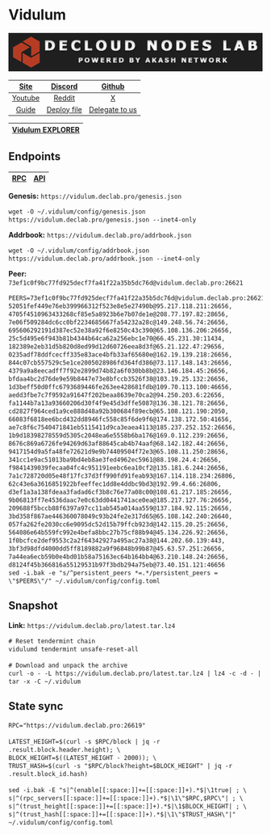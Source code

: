 # Vidulum

![](/assets/banner.png)

|[Site](https://vidulum.app/)|[Discord](https://discord.gg/hne7Ccq)|[Github](https://github.com/vidulum)|
|:--:|:--:|:--:|
|[Youtube](https://www.youtube.com/channel/UCNd92ZViZweu6zz5ydt_wrQ)|[Reddit](https://www.reddit.com/r/VidulumOfficial/)|[X](https://twitter.com/VidulumApp)|
|[Guide](https://services.declab.pro/guides)|[Deploy file](https://gitopia.com/DecloudNodesLab/cosmos-universe/tree/master/projects/Vidulum/vidulum_deploy.yml)|[Delegate to us](https://restake.app/vidulum/vdlvaloper1nuphu4p06dlgx2se0w58z5c7yv00r5gle0h5gs)|

[Vidulum EXPLORER](https://explorer.declab.pro/Vidulum)|
|:--:|

## Endpoints

|[**RPC**](https://vidulum.declab.pro:26619)|[**API**](https://vidulum.declab.pro)|
|:--:|:--:|

**Genesis:** ```https://vidulum.declab.pro/genesis.json```

```
wget -O ~/.vidulum/config/genesis.json https://vidulum.declab.pro/genesis.json --inet4-only
```

**Addrbook:** ```https://vidulum.declab.pro/addrbook.json```

```
wget -O ~/.vidulum/config/addrbook.json https://vidulum.declab.pro/addrbook.json --inet4-only
```

**Peer:** ```73ef1c0f9bc77fd925decf7fa41f22a35b5dc76d@vidulum.declab.pro:26621```

```
PEERS=73ef1c0f9bc77fd925decf7fa41f22a35b5dc76d@vidulum.declab.pro:26621,8ec095406fe54cb951b537efc62e01d462af97f6@37.187.149.93:26706, 52051fef449e76eb399966312f523e8e5e27490b@95.217.118.211:26656, 4705f4510963433268cf85e5a8923b6e7b07de1e@208.77.197.82:28656, 7e06f509284dc6cc0bf2234685667fa54232a28c@149.248.56.74:26656, 695606292191d387ec52e38a92f6e8250c43c390@65.108.136.206:26656, 25c5d495e6f943b81b4344b64ca62a256ebc1e70@66.45.231.30:11434, 182389e2eb31d5b820d8ed99d12d60726eea8d3f@65.21.122.47:29656, 0235adf78ddfcecff335e83ace4bfb33af65680e@162.19.139.218:26656, 844c07cb557529c5e1ce2005028986fd364fd386@73.117.148.143:26656, 4379a9a8eecadff7f92e2899d74b82a6f030bb8b@23.146.184.45:26656, bfdaa4bc2d76de9e59b8447e73e8bfccb3526f38@103.19.25.132:26656, 1d3beff50d0ffc6793689446fe263ee428681fdb@109.70.113.100:46656, aedd3fbe7c7f9592a91647f202beaa8639e70ca2@94.250.203.6:22656, fa1144b7a13a93660206d30f4f9e45d3dffe5087@136.38.121.78:26656, cd2827f964ced1a9ce888d48a92b300684f89ecb@65.108.121.190:2050, 66083f6818ee6bcd432dd8946fc558c85f6de9f6@174.138.172.50:41656, ae7c8f6c7540471841eb5115411d9ca3eaea4113@185.237.252.152:26656, 1b9d18398278559d5305c2048ea6e5558b6ba176@169.0.112.239:26656, 8676c869a6726fe94269d63af88645cab4b74aaf@68.142.182.44:26656, 9417154d9a5fa48fe72621d9e9b74409504f72e3@65.108.11.250:28656, 341cc1e9ac51013ba9bd4eb8ae3fed4962ec5961@88.198.24.4:26656, f9841439039fecaa04fc4c951191eebc6ea10cf2@135.181.6.244:26656, 7a1c728720d05e48f17fc37d3ff990fd91feab93@167.114.118.234:26806, 62c43e6a3616851922bfeeffec1dd8e4ddbc9bd3@192.99.4.66:26806, d3ef1a3a138fdeaa3fadad6cf3b8c76e77a08c00@108.61.217.185:26656, 9b06813ff7e4536daac7e0c63dd0441741ace0ea@185.217.127.76:26656, 209688f5bccb88f6397a97cc11ab545a014aa559@137.184.92.115:26656, 3bd358f867ae446360078049c93b24fe2e317d65@65.108.142.240:26640, 057fa262fe2030cc6e9095dc52d15b79ffcb923d@142.115.20.25:26656, 564086e64b559fc992e4befa8bbc27b75cf88b94@45.134.226.92:26656, 1f0bcfce2def9553c2a2f64342927a495ac27a38@144.202.60.139:443, 3bf3d98dfd4000dd5ff8189882a9f96848b99b87@45.63.57.251:26656, 7a44ea6ecb59b0e4bd01b58a75163ec64b164bb4@63.210.148.24:26656, d8124f45b366816a55129531b97f3bdb294a75eb@73.40.151.121:46656
sed -i.bak -e "s/^persistent_peers *=.*/persistent_peers = \"$PEERS\"/" ~/.vidulum/config/config.toml
```

## Snapshot 

**Link:** ```https://vidulum.declab.pro/latest.tar.lz4```

```
# Reset tendermint chain
vidulumd tendermint unsafe-reset-all

# Download and unpack the archive
curl -o - -L https://vidulum.declab.pro/latest.tar.lz4 | lz4 -c -d - | tar -x -C ~/.vidulum
```

## State sync

```
RPC="https://vidulum.declab.pro:26619"

LATEST_HEIGHT=$(curl -s $RPC/block | jq -r .result.block.header.height); \
BLOCK_HEIGHT=$((LATEST_HEIGHT - 2000)); \
TRUST_HASH=$(curl -s "$RPC/block?height=$BLOCK_HEIGHT" | jq -r .result.block_id.hash)

sed -i.bak -E "s|^(enable[[:space:]]+=[[:space:]]+).*$|\1true| ; \
s|^(rpc_servers[[:space:]]+=[[:space:]]+).*$|\1\"$RPC,$RPC\"| ; \
s|^(trust_height[[:space:]]+=[[:space:]]+).*$|\1$BLOCK_HEIGHT| ; \
s|^(trust_hash[[:space:]]+=[[:space:]]+).*$|\1\"$TRUST_HASH\"|" ~/.vidulum/config/config.toml
```
